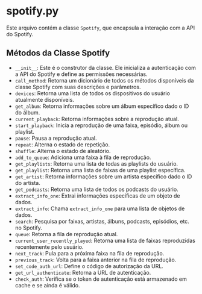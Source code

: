 
# spotify.py

Este arquivo contém a classe `Spotify`, que encapsula a interação com a API do Spotify.

## Métodos da Classe Spotify

- `__init__`: Este é o construtor da classe. Ele inicializa a autenticação com a API do Spotify e define as permissões necessárias.
- `call_method`: Retorna um dicionário de todos os métodos disponíveis da classe Spotify com suas descrições e parâmetros.
- `devices`: Retorna uma lista de todos os dispositivos do usuário atualmente disponíveis.
- `get_album`: Retorna informações sobre um álbum específico dado o ID do álbum.
- `current_playback`: Retorna informações sobre a reprodução atual.
- `start_playback`: Inicia a reprodução de uma faixa, episódio, álbum ou playlist.
- `pause`: Pausa a reprodução atual.
- `repeat`: Alterna o estado de repetição.
- `shuffle`: Alterna o estado de aleatório.
- `add_to_queue`: Adiciona uma faixa à fila de reprodução.
- `get_playlists`: Retorna uma lista de todas as playlists do usuário.
- `get_playlist`: Retorna uma lista de faixas de uma playlist específica.
- `get_artist`: Retorna informações sobre um artista específico dado o ID do artista.
- `get_podcasts`: Retorna uma lista de todos os podcasts do usuário.
- `extract_info_one`: Extrai informações específicas de um objeto de dados.
- `extract_info`: Chama `extract_info_one` para uma lista de objetos de dados.
- `search`: Pesquisa por faixas, artistas, álbuns, podcasts, episódios, etc. no Spotify.
- `queue`: Retorna a fila de reprodução atual.
- `current_user_recently_played`: Retorna uma lista de faixas reproduzidas recentemente pelo usuário.
- `next_track`: Pula para a próxima faixa na fila de reprodução.
- `previous_track`: Volta para a faixa anterior na fila de reprodução.
- `set_code_auth_url`: Define o código de autorização da URL.
- `get_url_authenticate`: Retorna a URL de autenticação.
- `check_auth`: Verifica se o token de autenticação está armazenado em cache e se ainda é válido.

